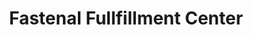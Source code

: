 ---
title: "Fastenal Fullfillment Center"
url: /knoxville/fastenal-fullfillment-center-john-deere-drive/
shop: Eisenwaren
---